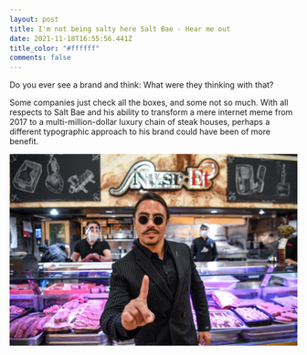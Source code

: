```yaml
---
layout: post
title: I'm not being salty here Salt Bae - Hear me out
date: 2021-11-18T16:55:56.441Z
title_color: "#ffffff"
comments: false
---
```

Do you ever see a brand and think: What were they thinking with that? 

Some companies just check all the boxes, and some not so much. With all respects to Salt Bae and his ability to transform a mere internet meme from 2017 to a multi-million-dollar luxury chain of steak houses, perhaps a different typographic approach to his brand could have been of more benefit.

![(Photo: Ozan Kose /AFP/Getty)](../uploads/nusret.jpeg)